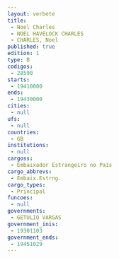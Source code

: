 ```yaml
---
layout: verbete
title:
 - Noel Charles
 - NOEL HAVELOCK CHARLES
 - CHARLES, Noel
published: true
edition: 1  
type: B
codigos: 
 - 28590
starts: 
 - 19410000
ends: 
 - 19430000
cities: 
 - null 
ufs: 
 - null 
countries: 
 - GB
institutions: 
 - null 
cargoss: 
 - Embaixador Estrangeiro no País
cargo_abbrevs: 
 - Embaix.Estrng.
cargo_types: 
 - Principal
funcoes: 
 - null 
governments: 
 - GETULIO VARGAS
government_inis: 
 - 19301103
government_ends: 
 - 19451029
---
```


